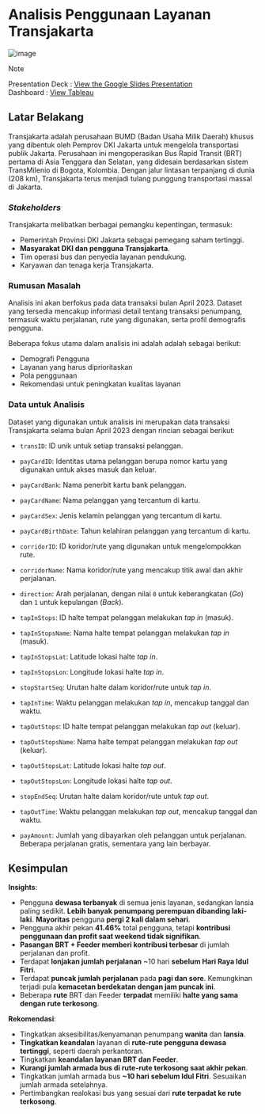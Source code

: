 # Analisis Penggunaan Layanan Transjakarta
![image](https://github.com/user-attachments/assets/84628785-040d-48fe-9354-4aeb5819dd2a)
> [!NOTE]
> Presentation Deck : [View the Google Slides Presentation](https://docs.google.com/presentation/d/12ocBqUR7WqCZX9JMLLyNQvBVpRWBQ2cJkfkhHSpJWUg/edit?usp=sharing)<br>
> Dashboard : [View Tableau](https://public.tableau.com/app/profile/khrysna.taruna.p/viz/TransjakartaTransaction_17333249642660/Routes-New)<br>

## Latar Belakang
Transjakarta adalah perusahaan BUMD (Badan Usaha Milik Daerah) khusus yang dibentuk oleh Pemprov DKI Jakarta untuk mengelola transportasi publik Jakarta. Perusahaan ini mengoperasikan Bus Rapid Transit (BRT) pertama di Asia Tenggara dan Selatan, yang didesain berdasarkan sistem TransMilenio di Bogota, Kolombia. Dengan jalur lintasan terpanjang di dunia (208 km), Transjakarta terus menjadi tulang punggung transportasi massal di Jakarta.

### *Stakeholders*
Transjakarta melibatkan berbagai pemangku kepentingan, termasuk:
- Pemerintah Provinsi DKI Jakarta sebagai pemegang saham tertinggi.
- **Masyarakat DKI dan pengguna Transjakarta**.
- Tim operasi bus dan penyedia layanan pendukung.
- Karyawan dan tenaga kerja Transjakarta.

### Rumusan Masalah
Analisis ini akan berfokus pada data transaksi bulan April 2023. Dataset yang tersedia mencakup informasi detail tentang transaksi penumpang, termasuk waktu perjalanan, rute yang digunakan, serta profil demografis pengguna.

Beberapa fokus utama dalam analisis ini adalah adalah sebagai berikut:
  - Demografi Pengguna
  - Layanan yang harus diprioritaskan
  - Pola penggunaan
  - Rekomendasi untuk peningkatan kualitas layanan

### Data untuk Analisis

Dataset yang digunakan untuk analisis ini merupakan data transaksi Transjakarta selama bulan April 2023 dengan rincian sebagai berikut:

- `transID`: ID unik untuk setiap transaksi pelanggan.

- `payCardID`: Identitas utama pelanggan berupa nomor kartu yang digunakan untuk akses masuk dan keluar.

- `payCardBank`: Nama penerbit kartu bank pelanggan.

- `payCardName`: Nama pelanggan yang tercantum di kartu.

- `payCardSex`: Jenis kelamin pelanggan yang tercantum di kartu.

- `payCardBirthDate`: Tahun kelahiran pelanggan yang tercantum di kartu.

- `corridorID`: ID koridor/rute yang digunakan untuk mengelompokkan rute.

- `corridorName`: Nama koridor/rute yang mencakup titik awal dan akhir perjalanan.

- `direction`: Arah perjalanan, dengan nilai `0` untuk keberangkatan (*Go*) dan `1` untuk kepulangan (*Back*).

- `tapInStops`: ID halte tempat pelanggan melakukan *tap in* (masuk).

- `tapInStopsName`: Nama halte tempat pelanggan melakukan *tap in* (masuk).

- `tapInStopsLat`: Latitude lokasi halte *tap in*.

- `tapInStopsLon`: Longitude lokasi halte *tap in*.

- `stopStartSeq`: Urutan halte dalam koridor/rute untuk *tap in*.

- `tapInTime`: Waktu pelanggan melakukan *tap in*, mencakup tanggal dan waktu.

- `tapOutStops`: ID halte tempat pelanggan melakukan *tap out* (keluar).

- `tapOutStopsName`: Nama halte tempat pelanggan melakukan *tap out* (keluar).

- `tapOutStopsLat`: Latitude lokasi halte *tap out*.

- `tapOutStopsLon`: Longitude lokasi halte *tap out*.

- `stopEndSeq`: Urutan halte dalam koridor/rute untuk *tap out*.

- `tapOutTime`: Waktu pelanggan melakukan *tap out*, mencakup tanggal dan waktu.

- `payAmount`: Jumlah yang dibayarkan oleh pelanggan untuk perjalanan. Beberapa perjalanan gratis, sementara yang lain berbayar.

## Kesimpulan
**Insights**:
- Pengguna **dewasa terbanyak** di semua jenis layanan, sedangkan lansia paling sedikit. **Lebih banyak penumpang perempuan dibanding laki-laki**. **Mayoritas** pengguna **pergi 2 kali dalam sehari**.
- Pengguna akhir pekan **41.46%** total pengguna, tetapi **kontribusi penggunaan dan profit saat weekend tidak signifikan**.
- **Pasangan BRT + Feeder memberi kontribusi terbesar** di jumlah perjalanan dan profit.
- Terdapat **lonjakan jumlah perjalanan** ~10 hari **sebelum Hari Raya Idul Fitri**.
- Terdapat **puncak jumlah perjalanan** pada **pagi dan sore**. Kemungkinan terjadi pula **kemacetan berdekatan dengan jam puncak ini**.
- Beberapa **rute** BRT dan Feeder **terpadat** memiliki **halte yang sama dengan rute terkosong**.

**Rekomendasi**:
- Tingkatkan aksesibilitas/kenyamanan penumpang **wanita** dan **lansia**.
- **Tingkatkan keandalan** layanan di **rute-rute pengguna dewasa tertinggi**, seperti daerah perkantoran.
- Tingkatkan **keandalan layanan BRT dan Feeder**.
- **Kurangi jumlah armada bus di rute-rute terkosong saat akhir pekan**.
- Tingkatkan jumlah armada bus **~10 hari sebelum Idul Fitri**. Sesuaikan jumlah armada setelahnya.
- Pertimbangkan realokasi bus yang sesuai dari **rute terpadat ke rute terkosong**.


